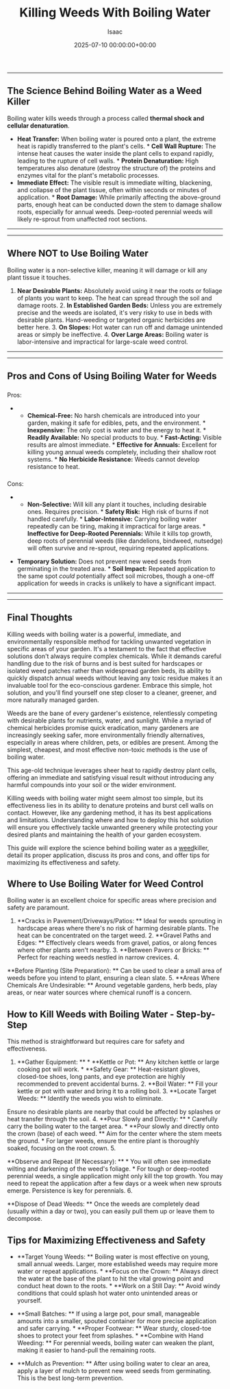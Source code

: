 ﻿---
title: Killing Weeds With Boiling Water
description: Weeds are the bane of every gardener's existence, relentlessly competing with desirable plants for nutrients, water, and sunlight.
slug: /killing-weeds-with-boiling-water/
date: 2025-07-10 00:00:00+00:00
lastmod: 2025-07-10 00:00:00+03:00
author: Isaac
categories:
- Guides
- Gardening
tags:
- guides
- weed
- boiling
layout: post
---
---
## The Science Behind Boiling Water as a Weed Killer
Boiling water kills weeds through a process called **thermal shock and cellular denaturation**.
* **Heat Transfer:** When boiling water is poured onto a plant, the extreme heat is rapidly transferred to the plant's cells. * **Cell Wall Rupture:** The intense heat causes the water inside the plant cells to expand rapidly, leading to the rupture of cell walls. * **Protein Denaturation:** High temperatures also denature (destroy the structure of) the proteins and enzymes vital for the plant's metabolic processes.
* **Immediate Effect:** The visible result is immediate wilting, blackening, and collapse of the plant tissue, often within seconds or minutes of application. * **Root Damage:** While primarily affecting the above-ground parts, enough heat can be conducted down the stem to damage shallow roots, especially for annual weeds. Deep-rooted perennial weeds will likely re-sprout from unaffected root sections.
---
---
## Where NOT to Use Boiling Water
Boiling water is a non-selective killer, meaning it will damage or kill any plant tissue it touches.
1. **Near Desirable Plants:** Absolutely avoid using it near the roots or foliage of plants you want to keep. The heat can spread through the soil and damage roots. 2. **In Established Garden Beds:** Unless you are extremely precise and the weeds are isolated, it's very risky to use in beds with desirable plants. Hand-weeding or targeted organic herbicides are better here. 3. **On Slopes:** Hot water can run off and damage unintended areas or simply be ineffective. 4.
**Over Large Areas:** Boiling water is labor-intensive and impractical for large-scale weed control.
---
---
## Pros and Cons of Using Boiling Water for Weeds
### 
Pros:
- * **Chemical-Free:** No harsh chemicals are introduced into your garden, making it safe for edibles, pets, and the environment. * **Inexpensive:** The only cost is water and the energy to heat it. * **Readily Available:** No special products to buy. * **Fast-Acting:** Visible results are almost immediate. * **Effective for Annuals:** Excellent for killing young annual weeds completely, including their shallow root systems. * **No Herbicide Resistance:** Weeds cannot develop resistance to heat.

### 
Cons:
- * **Non-Selective:** Will kill any plant it touches, including desirable ones. Requires precision. * **Safety Risk:** High risk of burns if not handled carefully. * **Labor-Intensive:** Carrying boiling water repeatedly can be tiring, making it impractical for large areas. * **Ineffective for Deep-Rooted Perennials:** While it kills top growth, deep roots of perennial weeds (like dandelions, bindweed, nutsedge) will often survive and re-sprout, requiring repeated applications.

* **Temporary Solution:** Does not prevent new weed seeds from germinating in the treated area. * **Soil Impact:** Repeated application to the same spot *could* potentially affect soil microbes, though a one-off application for weeds in cracks is unlikely to have a significant impact.
---
---
## Final Thoughts
Killing weeds with boiling water is a powerful, immediate, and environmentally responsible method for tackling unwanted vegetation in specific areas of your garden. It's a testament to the fact that effective solutions don't always require complex chemicals.
While it demands careful handling due to the risk of burns and is best suited for hardscapes or isolated weed patches rather than widespread garden beds, its ability to quickly dispatch annual weeds without leaving any toxic residue makes it an invaluable tool for the eco-conscious gardener. Embrace this simple, hot solution, and you'll find yourself one step closer to a cleaner, greener, and more naturally managed garden.

Weeds are the bane of every gardener's existence, relentlessly competing with desirable plants for nutrients, water, and sunlight. While a myriad of chemical herbicides promise quick eradication, many gardeners are increasingly seeking safer, more environmentally friendly alternatives, especially in areas where children, pets, or edibles are present. Among the simplest, cheapest, and most effective non-toxic methods is the use of boiling water.

This age-old technique leverages sheer heat to rapidly destroy plant cells, offering an immediate and satisfying visual result without introducing any harmful compounds into your soil or the wider environment.

Killing weeds with boiling water might seem almost too simple, but its effectiveness lies in its ability to denature proteins and burst cell walls on contact. However, like any gardening method, it has its best applications and limitations. Understanding where and how to deploy this hot solution will ensure you effectively tackle unwanted greenery while protecting your desired plants and maintaining the health of your garden ecosystem.

This guide will explore the science behind boiling water as a [weed](https://pestpolicy.com/how-to-make-a-nontoxic-weed-killer/)killer, detail its proper application, discuss its pros and cons, and offer tips for maximizing its effectiveness and safety.

##  Where to Use Boiling Water for Weed Control

Boiling water is an excellent choice for specific areas where precision and safety are paramount.

1. **Cracks in Pavement/Driveways/Patios: ** Ideal for weeds sprouting in hardscape areas where there's no risk of harming desirable plants. The heat can be concentrated on the target weed. 2. **Gravel Paths and Edges: ** Effectively clears weeds from gravel, patios, or along fences where other plants aren't nearby. 3. **Between Pavers or Bricks: ** Perfect for reaching weeds nestled in narrow crevices. 4.

**Before Planting (Site Preparation): ** Can be used to clear a small area of weeds before you intend to plant, ensuring a clean slate. 5. **Areas Where Chemicals Are Undesirable: ** Around vegetable gardens, herb beds, play areas, or near water sources where chemical runoff is a concern.

##  How to Kill Weeds with Boiling Water - Step-by-Step

This method is straightforward but requires care for safety and effectiveness.

1. **Gather Equipment: ** * **Kettle or Pot: ** Any kitchen kettle or large cooking pot will work. * **Safety Gear: ** Heat-resistant gloves, closed-toe shoes, long pants, and eye protection are highly recommended to prevent accidental burns. 2. **Boil Water: ** Fill your kettle or pot with water and bring it to a rolling boil. 3. **Locate Target Weeds: ** Identify the weeds you wish to eliminate.

Ensure no desirable plants are nearby that could be affected by splashes or heat transfer through the soil. 4. **Pour Slowly and Directly: ** * Carefully carry the boiling water to the target area. * **Pour slowly and directly onto the crown (base) of each weed. ** Aim for the center where the stem meets the ground. * For larger weeds, ensure the entire plant is thoroughly soaked, focusing on the root crown. 5.

**Observe and Repeat (If Necessary): ** * You will often see immediate wilting and darkening of the weed's foliage. * For tough or deep-rooted perennial weeds, a single application might only kill the top growth. You may need to repeat the application after a few days or a week when new sprouts emerge. Persistence is key for perennials. 6.

**Dispose of Dead Weeds: ** Once the weeds are completely dead (usually within a day or two), you can easily pull them up or leave them to decompose.

##  Tips for Maximizing Effectiveness and Safety

* **Target Young Weeds: ** Boiling water is most effective on young, small annual weeds. Larger, more established weeds may require more water or repeat applications. * **Focus on the Crown: ** Always direct the water at the base of the plant to hit the vital growing point and conduct heat down to the roots. * **Work on a Still Day: ** Avoid windy conditions that could splash hot water onto unintended areas or yourself.

* **Small Batches: ** If using a large pot, pour small, manageable amounts into a smaller, spouted container for more precise application and safer carrying. * **Proper Footwear: ** Wear sturdy, closed-toe shoes to protect your feet from splashes. * **Combine with Hand Weeding: ** For perennial weeds, boiling water can weaken the plant, making it easier to hand-pull the remaining roots.

* **Mulch as Prevention: ** After using boiling water to clear an area, apply a layer of mulch to prevent new weed seeds from germinating. This is the best long-term prevention.


